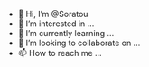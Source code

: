 - 👋 Hi, I’m @Soratou
- 👀 I’m interested in ...
- 🌱 I’m currently learning ...
- 💞️ I’m looking to collaborate on ...
- 📫 How to reach me ...

<!---
Soratou/Soratou is a ✨ special ✨ repository because its `README.md` (this file) appears on your GitHub profile.
You can click the Preview link to take a look at your changes.
--->
